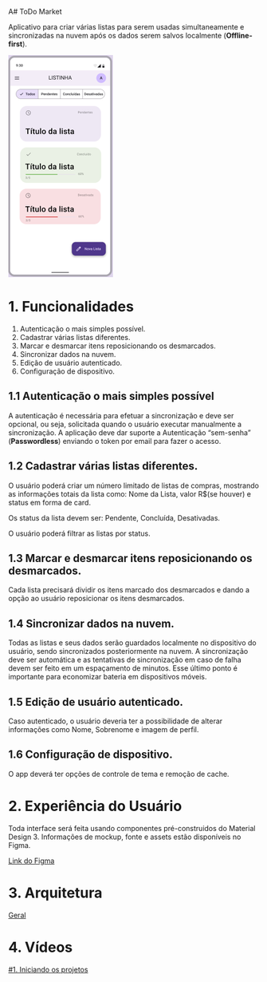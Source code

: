 A# ToDo Market

Aplicativo para criar várias listas para serem usadas simultaneamente e sincronizadas na nuvem após os dados serem salvos localmente (**Offline-first**).

![image](app.png)

# 1. Funcionalidades

1. Autenticação o mais simples possível.
2. Cadastrar várias listas diferentes.
3. Marcar e desmarcar itens reposicionando os desmarcados.
4. Sincronizar dados na nuvem.
5. Edição de usuário autenticado.
6. Configuração de dispositivo.

## 1.1 Autenticação o mais simples possível

A autenticação é necessária para efetuar a sincronização e deve ser opcional, ou seja, solicitada quando o usuário executar manualmente a sincronização.
A aplicação deve dar suporte a Autenticação “sem-senha” (**Passwordless**) enviando o token por email para fazer o acesso. 

## 1.2 Cadastrar várias listas diferentes.

O usuário poderá criar um número limitado de listas de compras, mostrando as informações totais da lista como: Nome da Lista, valor R$(se houver) e status em forma de card.

Os status da lista devem ser: Pendente, Concluída, Desativadas.

O usuário poderá filtrar as listas por status.

## 1.3 Marcar e desmarcar itens reposicionando os desmarcados.

Cada lista precisará dividir os itens marcado dos desmarcados e dando a opção ao usuário reposicionar os itens desmarcados.

## 1.4 Sincronizar dados na nuvem.

Todas as listas e seus dados serão guardados localmente no dispositivo do usuário, sendo sincronizados posteriormente na nuvem. A sincronização deve ser automática e as tentativas de sincronização em caso de falha devem ser feito em um espaçamento de minutos. Esse último ponto é importante para economizar bateria em dispositivos móveis.

## 1.5 Edição de usuário autenticado.

Caso autenticado, o usuário deveria ter a possibilidade de alterar informações como Nome, Sobrenome e imagem de perfil.

## 1.6 Configuração de dispositivo.

O app deverá ter opções de controle de tema e remoção de cache.


# 2. Experiência do Usuário

Toda interface será feita usando componentes pré-construidos do Material Design 3.
Informações de mockup, fonte e assets estão disponíveis no Figma.

[Link do Figma](https://www.figma.com/file/xSoyauWGMb25dsQCBrhPa5/Listinha?node-id=53095%3A27267&t=9eobg3NOs476wXmo-1)


# 3. Arquitetura

[Geral](ARCHITECTURE.md)


# 4. Vídeos

[#1. Iniciando os projetos](https://youtu.be/Y9QwJewv50w)
